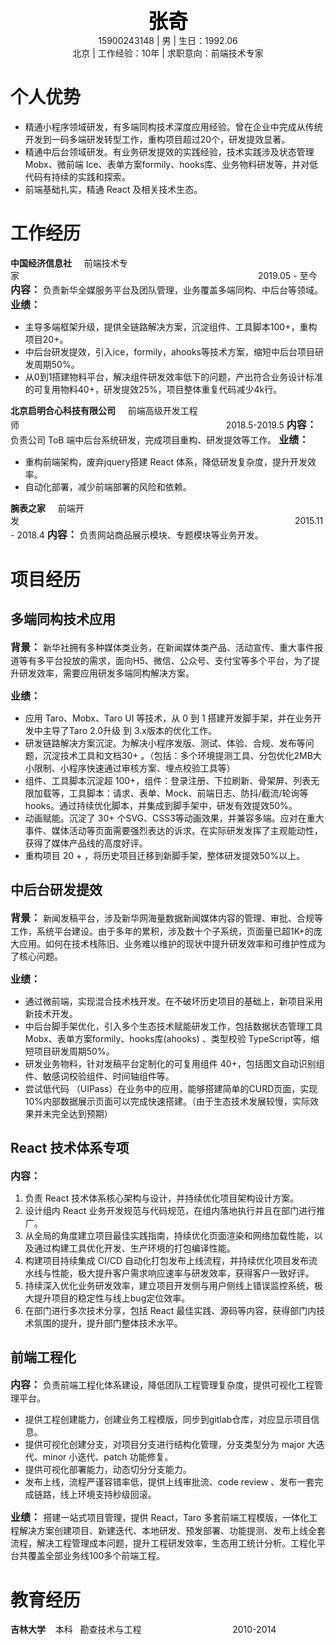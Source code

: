 <center><font size=6 color=#000><b>张奇</b></font></center>
<center>15900243148 | 男 | 生日：1992.06</center>
<center>北京 | 工作经验：10年 | 求职意向：前端技术专家</center>

# 个人优势
- 精通小程序领域研发，有多端同构技术深度应用经验。曾在企业中完成从传统开发到一码多端研发转型工作，重构项目超过20个，研发提效显著。
- 精通中后台领域研发。有业务研发提效的实践经验，技术实践涉及状态管理 Mobx、微前端 Ice、表单方案formily、hooks库、业务物料研发等，并对低代码有持续的实践和探索。
- 前端基础扎实，精通 React 及相关技术生态。

# 工作经历
**中国经济信息社**&nbsp;&nbsp;&nbsp;&nbsp;&nbsp;前端技术专家&nbsp;&nbsp;&nbsp;&nbsp;&nbsp;&nbsp;&nbsp;&nbsp;&nbsp;&nbsp;&nbsp;&nbsp;&nbsp;&nbsp;&nbsp;&nbsp;&nbsp;&nbsp;&nbsp;&nbsp;&nbsp;&nbsp;&nbsp;&nbsp;&nbsp;&nbsp;&nbsp;&nbsp;&nbsp;&nbsp;&nbsp;&nbsp;&nbsp;&nbsp;&nbsp;&nbsp;&nbsp;&nbsp;&nbsp;&nbsp;&nbsp;&nbsp;&nbsp;&nbsp;&nbsp;&nbsp;&nbsp;&nbsp;&nbsp;&nbsp;&nbsp;&nbsp;&nbsp;&nbsp;&nbsp;&nbsp;&nbsp;&nbsp;&nbsp;&nbsp;&nbsp;&nbsp;&nbsp;&nbsp;&nbsp;&nbsp;&nbsp;&nbsp;&nbsp;&nbsp;&nbsp;&nbsp;&nbsp;&nbsp;&nbsp;&nbsp;&nbsp;&nbsp;&nbsp;&nbsp;&nbsp;&nbsp;&nbsp;&nbsp;&nbsp;&nbsp;&nbsp;&nbsp;&nbsp;&nbsp;&nbsp;&nbsp;&nbsp;&nbsp;&nbsp;&nbsp;&nbsp;2019.05 - 至今
<font size=3>**内容：**</font>
负责新华全媒服务平台及团队管理，业务覆盖多端同构、中后台等领域。
<font size=3>**业绩：** </font>
- 主导多端框架升级，提供全链路解决方案，沉淀组件、工具脚本100+，重构项目20+。
- 中后台研发提效，引入ice，formily，ahooks等技术方案，缩短中后台项目研发周期50%。
- 从0到1搭建物料平台，解决组件研发效率低下的问题，产出符合业务设计标准的可复用物料40+，研发提效25%，项目整体重复代码减少4k行。

**北京启明合心科技有限公司**&nbsp;&nbsp;&nbsp;&nbsp;&nbsp;前端高级开发工程师&nbsp;&nbsp;&nbsp;&nbsp;&nbsp;&nbsp;&nbsp;&nbsp;&nbsp;&nbsp;&nbsp;&nbsp;&nbsp;&nbsp;&nbsp;&nbsp;&nbsp;&nbsp;&nbsp;&nbsp;&nbsp;&nbsp;&nbsp;&nbsp;&nbsp;&nbsp;&nbsp;&nbsp;&nbsp;&nbsp;&nbsp;&nbsp;&nbsp;&nbsp;&nbsp;&nbsp;&nbsp;&nbsp;&nbsp;&nbsp;&nbsp;&nbsp;&nbsp;&nbsp;&nbsp;&nbsp;&nbsp;&nbsp;&nbsp;&nbsp;&nbsp;&nbsp;&nbsp;&nbsp;&nbsp;&nbsp;&nbsp;&nbsp;&nbsp;&nbsp;&nbsp;&nbsp;&nbsp;&nbsp;&nbsp;&nbsp;&nbsp;&nbsp;&nbsp;&nbsp;&nbsp;&nbsp;&nbsp;&nbsp;&nbsp;&nbsp;&nbsp;&nbsp;&nbsp;&nbsp;&nbsp;&nbsp;&nbsp;&nbsp;2018.5-2019.5
<font size=3>**内容：**</font> 
负责公司 ToB 端中后台系统研发，完成项目重构、研发提效等工作。
<font size=3>**业绩：** </font>
- 重构前端架构，废弃jquery搭建 React 体系，降低研发复杂度，提升开发效率。
- 自动化部署，减少前端部署的风险和依赖。

**腕表之家**&nbsp;&nbsp;&nbsp;&nbsp;&nbsp;前端开发&nbsp;&nbsp;&nbsp;&nbsp;&nbsp;&nbsp;&nbsp;&nbsp;&nbsp;&nbsp;&nbsp;&nbsp;&nbsp;&nbsp;&nbsp;&nbsp;&nbsp;&nbsp;&nbsp;&nbsp;&nbsp;&nbsp;&nbsp;&nbsp;&nbsp;&nbsp;&nbsp;&nbsp;&nbsp;&nbsp;&nbsp;&nbsp;&nbsp;&nbsp;&nbsp;&nbsp;&nbsp;&nbsp;&nbsp;&nbsp;&nbsp;&nbsp;&nbsp;&nbsp;&nbsp;&nbsp;&nbsp;&nbsp;&nbsp;&nbsp;&nbsp;&nbsp;&nbsp;&nbsp;&nbsp;&nbsp;&nbsp;&nbsp;&nbsp;&nbsp;&nbsp;&nbsp;&nbsp;&nbsp;&nbsp;&nbsp;&nbsp;&nbsp;&nbsp;&nbsp;&nbsp;&nbsp;&nbsp;&nbsp;&nbsp;&nbsp;&nbsp;&nbsp;&nbsp;&nbsp;&nbsp;&nbsp;&nbsp;&nbsp;&nbsp;&nbsp;&nbsp;&nbsp;&nbsp;&nbsp;&nbsp;&nbsp;&nbsp;&nbsp;&nbsp;&nbsp;&nbsp;&nbsp;&nbsp;&nbsp;&nbsp;&nbsp;&nbsp;&nbsp;&nbsp;&nbsp;&nbsp;&nbsp;&nbsp;&nbsp;&nbsp;&nbsp;2015.11 - 2018.4
<font size=3>**内容：**</font> 
负责网站商品展示模块、专题模块等业务开发。

# 项目经历
## 多端同构技术应用
<font size=3>**背景：**</font>
新华社拥有多种媒体类业务，在新闻媒体类产品、活动宣传、重大事件报道等有多平台投放的需求，面向H5、微信、公众号、支付宝等多个平台，为了提升研发效率，需要应用研发多端同构解决方案。

<font size=3>**业绩：** </font>
- 应用 Taro、Mobx、Taro UI 等技术，从 0 到 1 搭建开发脚手架，并在业务开发中主导了Taro 2.0升级 到 3.x版本的优化工作。
- 研发链路解决方案沉淀。为解决小程序发版、测试、体验、合规、发布等问题，沉淀技术工具和文档30+ 。（包括：多个环境提测工具、分包优化2MB大小限制、小程序快速通过审核方案、埋点校验工具等）
- 组件、工具脚本沉淀超 100+，组件：登录注册、下拉刷新、骨架屏、列表无限加载等，工具脚本：请求、表单、Mock、前端日志、防抖/截流/轮询等hooks。通过持续优化脚本，并集成到脚手架中，研发有效提效50%。
- 动画赋能。沉淀了 30+ 个SVG、CSS3等动画效果，并兼容多端。应对在重大事件、媒体活动等页面需要强烈表达的诉求。在实际研发发挥了主观能动性，获得了媒体产品线的高度好评。
- 重构项目 20 + ，将历史项目迁移到新脚手架，整体研发提效50%以上。

## 中后台研发提效
<font size=3>**背景：**</font>
新闻发稿平台，涉及新华网海量数据新闻媒体内容的管理、审批、合规等工作，系统平台建设。由于多年的累积，涉及数十个子系统，页面量已超1K+的庞大应用。如何在技术栈陈旧、业务难以维护的现状中提升研发效率和可维护性成为了核心问题。

<font size=3>**业绩：** </font>
- 通过微前端，实现混合技术栈开发。在不破坏历史项目的基础上，新项目采用新技术开发。
- 中后台脚手架优化，引入多个生态技术赋能研发工作，包括数据状态管理工具 Mobx、表单方案formily、hooks库(ahooks) 、类型校验 TypeScript等，缩短项目研发周期50%。
- 研发业务物料，针对发稿平台定制化的可复用组件 40+，包括图文自动识别组件、敏感词校验组件、时间轴组件等。
- 尝试低代码 （UIPass）在业务中的应用，能够搭建简单的CURD页面，实现 10%内部数据展示页面可以完成快速搭建。（由于生态技术发展较慢，实际效果并未完全达到预期）

## React 技术体系专项
<font size=3>**内容：**</font>
1. 负责 React 技术体系核心架构与设计，并持续优化项目架构设计方案。
2. 设计组内 React 业务开发规范与代码规范，在组内落地执行并且在部门进行推广。
3. 从全局的角度建立项目最佳实践指南，持续优化页面渲染和网络加载性能，以及通过构建工具优化开发、生产环境的打包编译性能。
4. 构建项目持续集成 CI/CD 自动化打包发布上线流程，并持续优化项目发布流水线与性能，极大提升客户需求响应速率与研发效率，获得客户一致好评。
5. 持续深入优化业务研发效率，建立项目开发侧与用户侧线上错误监控系统，极大提升项目的稳定性与线上bug定位效率。
6. 在部门进行多次技术分享，包括 React 最佳实践、源码等内容，获得部门内技术氛围的提升，提升部门整体技术水平。

## 前端工程化
<font size=3>**内容：**</font>
负责前端工程化体系建设，降低团队工程管理复杂度，提供可视化工程管理平台。
- 提供工程创建能力，创建业务工程模版，同步到gitlab仓库，对应显示项目信息。
- 提供可视化创建分支，对项目分支进行结构化管理，分支类型分为 major 大迭代、minor 小迭代、patch 功能修复。
- 提供可视化部署能力，动态切分分支能力。
- 发布上线，流程严谨容错率低，提供上线审批流、code review 、发布一套完成链路，线上环境支持秒级回滚。

<font size=3>**业绩：** </font>
搭建一站式项目管理，提供 React，Taro 多套前端工程模版，一体化工程解决方案创建项目、新建迭代、本地研发、预发部署、功能提测、发布上线全套流程，解决工程管理成本问题，提升工程研发效率，生态用工统计分析。工程化平台共覆盖全部业务线100多个前端工程。

# 教育经历
**吉林大学**&nbsp;&nbsp;&nbsp;&nbsp;本科&nbsp;&nbsp;&nbsp;勘查技术与工程&nbsp;&nbsp;&nbsp;&nbsp;&nbsp;&nbsp;&nbsp;&nbsp;&nbsp;&nbsp;&nbsp;&nbsp;&nbsp;&nbsp;&nbsp;&nbsp;&nbsp;&nbsp;&nbsp;&nbsp;&nbsp;&nbsp;&nbsp;&nbsp;&nbsp;&nbsp;&nbsp;&nbsp;&nbsp;&nbsp;&nbsp;&nbsp;&nbsp;&nbsp;&nbsp;&nbsp;&nbsp;2010-2014



